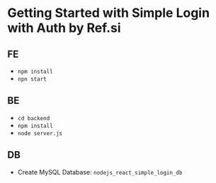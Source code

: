 # Getting Started with Simple Login with Auth by Ref.si

## FE
- `npm install`
- `npn start`
## BE
- `cd backend`
- `npm install`
- `node server.js`
## DB
 - Create MySQL Database: `nodejs_react_simple_login_db`